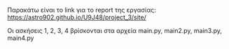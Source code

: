 Παρακάτω είναι το link για το report της εργασίας:
https://astro902.github.io/U9J48/project_3/site/

Οι ασκήσεις 1, 2, 3, 4 βρίσκονται στα αρχεία  main.py, main2.py, main3.py, main4.py
